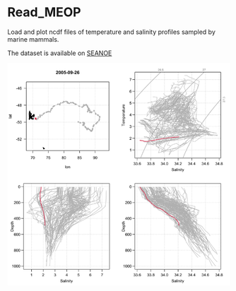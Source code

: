 # Read_MEOP
Load and plot ncdf files of temperature and salinity profiles sampled by marine mammals.


The dataset is available on [SEANOE](https://www.seanoe.org/data/00343/45461/)

![](animation.gif)
